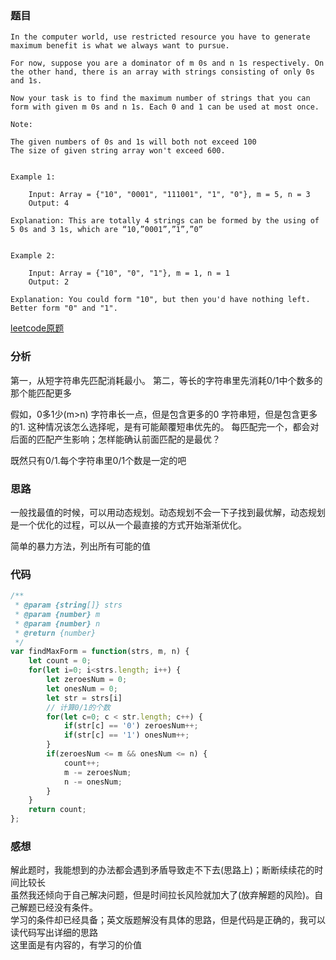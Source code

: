### 题目
```
In the computer world, use restricted resource you have to generate maximum benefit is what we always want to pursue.

For now, suppose you are a dominator of m 0s and n 1s respectively. On the other hand, there is an array with strings consisting of only 0s and 1s.

Now your task is to find the maximum number of strings that you can form with given m 0s and n 1s. Each 0 and 1 can be used at most once.

Note:

The given numbers of 0s and 1s will both not exceed 100
The size of given string array won't exceed 600.
 

Example 1:

    Input: Array = {"10", "0001", "111001", "1", "0"}, m = 5, n = 3
    Output: 4

Explanation: This are totally 4 strings can be formed by the using of 5 0s and 3 1s, which are “10,”0001”,”1”,”0”
 

Example 2:

    Input: Array = {"10", "0", "1"}, m = 1, n = 1
    Output: 2

Explanation: You could form "10", but then you'd have nothing left. Better form "0" and "1".
```
[leetcode原题](https://leetcode.com/problems/ones-and-zeroes/)

### 分析
第一，从短字符串先匹配消耗最小。
第二，等长的字符串里先消耗0/1中个数多的那个能匹配更多

假如，0多1少(m>n)
字符串长一点，但是包含更多的0
字符串短，但是包含更多的1.
这种情况该怎么选择呢，是有可能颠覆短串优先的。
每匹配完一个，都会对后面的匹配产生影响；怎样能确认前面匹配的是最优？

既然只有0/1.每个字符串里0/1个数是一定的吧

### 思路
一般找最值的时候，可以用动态规划。动态规划不会一下子找到最优解，动态规划是一个优化的过程，可以从一个最直接的方式开始渐渐优化。

简单的暴力方法，列出所有可能的值


### 代码
```js
/**
 * @param {string[]} strs
 * @param {number} m
 * @param {number} n
 * @return {number}
 */
var findMaxForm = function(strs, m, n) {
    let count = 0;
    for(let i=0; i<strs.length; i++) {
        let zeroesNum = 0;
        let onesNum = 0;
        let str = strs[i]
        // 计算0/1的个数
        for(let c=0; c < str.length; c++) {
            if(str[c] == '0') zeroesNum++;
            if(str[c] == '1') onesNum++;
        }
        if(zeroesNum <= m && onesNum <= n) {
            count++;
            m -= zeroesNum;
            n -= onesNum;
        } 
    }
    return count;
};
```

### 感想
解此题时，我能想到的办法都会遇到矛盾导致走不下去(思路上)；断断续续花的时间比较长   
虽然我还倾向于自己解决问题，但是时间拉长风险就加大了(放弃解题的风险)。自己解题已经没有条件。  
学习的条件却已经具备；英文版题解没有具体的思路，但是代码是正确的，我可以读代码写出详细的思路   
这里面是有内容的，有学习的价值  
